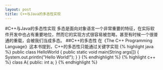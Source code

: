 ```yaml
---
layout: post
title: C++与Java的多态性实现
---
```

#C++与Java的多态性实现
多态是面向对象语言一个非常重要的特征，在实际软件开发中也占有重要地位，然而它的实现方式很容易被忽略，甚至有时候一个很普通的重载，会被我们当成多态。
##C++的多态性
在《The C++ Programming Language》这本书提到，C++的多态性只能通过关键字实现
{% highlight java %}
public class HelloWorld {
    public static void main(String args[]) {
		System.out.println("Hello World!");
    }
}
{% endhighlight %}
{% highlight c++ %}
class A{
public:
int a;
}
{% endhighlight %}
